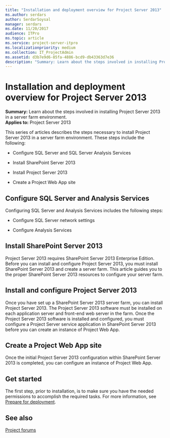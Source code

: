 ```yaml
---
title: "Installation and deployment overview for Project Server 2013"
ms.author: serdars
author: SerdarSoysal
manager: serdars
ms.date: 11/20/2017
audience: ITPro
ms.topic: article
ms.service: project-server-itpro
ms.localizationpriority: medium
ms.collection: IT_ProjectAdmin
ms.assetid: d3b7e9d6-85fa-4886-bcd9-db43363d7e36
description: "Summary: Learn about the steps involved in installing Project Server 2013 in a server farm environment."
---
```


# Installation and deployment overview for Project Server 2013
 
 **Summary:** Learn about the steps involved in installing Project Server 2013 in a server farm environment.<br/>
**Applies to:** Project Server 2013
  
This series of articles describes the steps necessary to install Project Server 2013 in a server farm environment. These steps include the following:
  
- Configure SQL Server and SQL Server Analysis Services
    
- Install SharePoint Server 2013
    
- Install Project Server 2013
    
- Create a Project Web App site
    
## Configure SQL Server and Analysis Services

Configuring SQL Server and Analysis Services includes the following steps:
  
- Configure SQL Server network settings
    
- Configure Analysis Services
    
## Install SharePoint Server 2013

Project Server 2013 requires SharePoint Server 2013 Enterprise Edition. Before you can install and configure Project Server 2013, you must install SharePoint Server 2013 and create a server farm. This article guides you to the proper SharePoint Server 2013 resources to configure your server farm.
  
## Install and configure Project Server 2013

Once you have set up a SharePoint Server 2013 server farm, you can install Project Server 2013. The Project Server 2013 software must be installed on each application server and front-end web server in the farm. Once the Project Server 2013 software is installed and configured, you must configure a Project Server service application in SharePoint Server 2013 before you can create an instance of Project Web App.
  
## Create a Project Web App site

Once the initial Project Server 2013 configuration within SharePoint Server 2013 is completed, you can configure an instance of Project Web App.
  
## Get started

The first step, prior to installation, is to make sure you have the needed permissions to accomplish the required tasks. For more information, see [Prepare for deployment](./prepare-for-a-deployment-of-project-server-2013.md).
  
## See also

[Project forums](https://social.technet.microsoft.com/Forums/en-US/category/project)